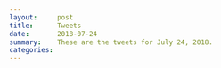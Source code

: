```yaml
---
layout:     post
title:      Tweets
date:       2018-07-24
summary:    These are the tweets for July 24, 2018.
categories:
---
```


